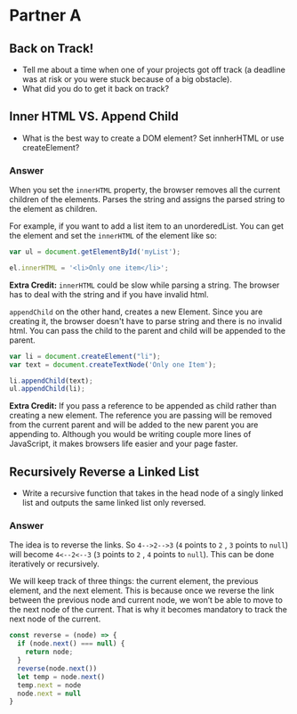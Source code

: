 # Partner A

## Back on Track!
* Tell me about a time when one of your projects got off­ track (a deadline was at risk or you were stuck because of a big obstacle).
* What did you do to get it back on track?

## Inner HTML VS. Append Child
* What is the best way to create a DOM element? Set innherHTML or use createElement?

### Answer
When you set the `innerHTML` property, the browser removes all the current children of the elements. Parses the string and assigns the parsed string to the element as children.

For example, if you want to add a list item to an unorderedList. You can get the element and set the `innerHTML` of the element like so:

```JavaScript
var ul = document.getElementById('myList');

el.innerHTML = '<li>Only one item</li>';
```              

**Extra Credit:** `innerHTML` could be slow while parsing a string. The browser has to deal with the string and if you have invalid html.

`appendChild` on the other hand, creates a new Element. Since you are creating it, the browser doesn't have to parse string and there is no invalid html. You can pass the child to the parent and child will be appended to the parent.

```JavaScript
var li = document.createElement("li");
var text = document.createTextNode('Only one Item');

li.appendChild(text);
ul.appendChild(li);
```

**Extra Credit:** If you pass a reference to be appended as child rather than creating a new element. The reference you are passing will be removed from the current parent and will be added to the new parent you are appending to.  Although you would be writing couple more lines of JavaScript, it makes browsers life easier and your page faster.

## Recursively Reverse a Linked List
* Write a recursive function that takes in the head node of a singly linked list and outputs the same linked list only reversed.

### Answer
The idea is to reverse the links. So `4-->2-->3` (`4` points to `2` , `3` points to `null`) will become `4<--2<--3` (`3` points to `2` , `4` points to `null`). This can be done iteratively or recursively.

We will keep track of three things: the current element, the previous element, and the next element. This is because once we reverse the link between the previous node and current node, we won’t be able to move to the next node of the current. That is why it becomes mandatory to track the next node of the current.

```JavaScript
const reverse = (node) => {
  if (node.next() === null) {
    return node;
  }
  reverse(node.next())
  let temp = node.next()
  temp.next = node
  node.next = null
}
```
